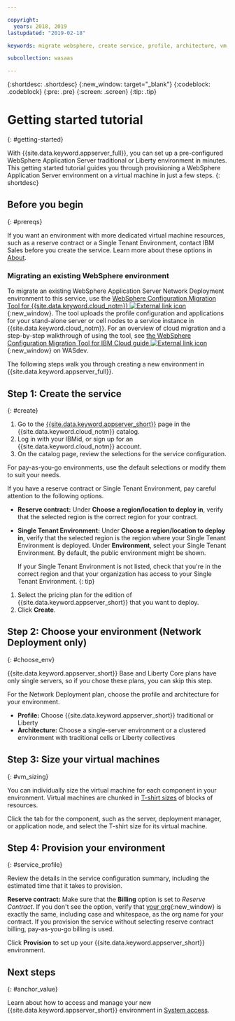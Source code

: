 ```yaml
---

copyright:
  years: 2018, 2019
lastupdated: "2019-02-18"

keywords: migrate websphere, create service, profile, architecture, vm, virtual machine, provision

subcollection: wasaas

---
```


{:shortdesc: .shortdesc}
{:new_window: target="_blank"}
{:codeblock: .codeblock}
{:pre: .pre}
{:screen: .screen}
{:tip: .tip}


# Getting started tutorial
{: #getting-started}

With {{site.data.keyword.appserver_full}}, you can set up a pre-configured WebSphere Application Server traditional or Liberty environment in minutes. This getting started tutorial guides you through provisioning a WebSphere Application Server environment on a virtual machine in just a few steps.
{: shortdesc}

## Before you begin
{: #prereqs}

If you want an environment with more dedicated virtual machine resources, such as a reserve contract or a Single Tenant Environment, contact IBM Sales before you create the service. Learn more about these options in [About](/docs/services/ApplicationServeronCloud?topic=wasaas-about#about).

### Migrating an existing WebSphere environment

To migrate an existing WebSphere Application Server Network Deployment environment to this service, use the [WebSphere Configuration Migration Tool for {{site.data.keyword.cloud_notm}} ![External link icon](../../icons/launch-glyph.svg "External link icon")](https://developer.ibm.com/wasdev/downloads/#asset/tools-WebSphere_Configuration_Migration_Tool_for_IBM_Cloud){:new_window}. The tool uploads the profile configuration and applications for your stand-alone server or cell nodes to a service instance in {{site.data.keyword.cloud_notm}}. For an overview of cloud migration and a step-by-step walkthrough of using the tool, see [the WebSphere Configuration Migration Tool for IBM Cloud guide ![External link icon](../../icons/launch-glyph.svg "External link icon")](https://developer.ibm.com/wasdev/docs/websphere-config-migration-cloud/){:new_window}  on WASdev.

The following steps walk you through creating a new environment in {{site.data.keyword.appserver_full}}.

## Step 1: Create the service
{: #create}

1. Go to the [{{site.data.keyword.appserver_short}}](https://{DomainName}/catalog/services/websphere-application-server) page in the {{site.data.keyword.cloud_notm}} catalog.
1. Log in with your IBMid, or sign up for an {{site.data.keyword.cloud_notm}} account.
1. On the catalog page, review the selections for the service configuration.

  For pay-as-you-go environments, use the default selections or modify them to suit your needs.

  If you have a reserve contract or Single Tenant Environment, pay careful attention to the following options.

  * **Reserve contract:** Under **Choose a region/location to deploy in**, verify that the selected region is the correct region for your contract.

  * **Single Tenant Environment:** Under **Choose a region/location to deploy in**, verify that the selected region is the region where your Single Tenant Environment is deployed. Under **Environment**, select your Single Tenant Environment. By default, the public environment might be shown.

    If your Single Tenant Environment is not listed, check that you're in the correct region and that your organization has access to your Single Tenant Environment.
    {: tip}
1. Select the pricing plan for the edition of {{site.data.keyword.appserver_short}} that you want to deploy.
1. Click **Create**.


## Step 2: Choose your environment (Network Deployment only)
{: #choose_env}

{{site.data.keyword.appserver_short}} Base and Liberty Core plans have only single servers, so if you chose these plans, you can skip this step.

For the Network Deployment plan, choose the profile and architecture for your environment.

* **Profile:** Choose {{site.data.keyword.appserver_short}} traditional or Liberty
* **Architecture:** Choose a single-server environment or a clustered environment with traditional cells or Liberty collectives


## Step 3: Size your virtual machines
{: #vm_sizing}

You can individually size the virtual machine for each component in your environment. Virtual machines are chunked in [T-shirt sizes](/docs/services/ApplicationServeronCloud?topic=wasaas-about#vm-size) of blocks of resources.

Click the tab for the component, such as the server, deployment manager, or application node, and select the T-shirt size for its virtual machine.

## Step 4: Provision your environment
{: #service_profile}

Review the details in the service configuration summary, including the estimated time that it takes to provision.

**Reserve contract:** Make sure that the **Billing** option is set to _Reserve Contract_. If you don't see the option, verify that [your org](/docs/account?topic=account-orgsspacesusers){:new_window} is exactly the same, including case and whitespace, as the org name for your contract. If you provision the service without selecting reserve contract billing, pay-as-you-go billing is used.

Click **Provision** to set up your {{site.data.keyword.appserver_short}} environment.

## Next steps
{: #anchor_value}

Learn about how to access and manage your new {{site.data.keyword.appserver_short}} environment in [System access](/docs/services/ApplicationServeronCloud?topic=wasaas-system_access).
